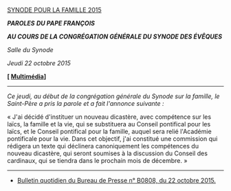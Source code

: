 [SYNODE POUR LA FAMILLE 2015](http://www.vatican.va/roman_curia/synod/index_fr.htm#XIV_Assemblea_Generale_Ordinaria_del_Sinodo_dei_Vescovi_)

***PAROLES*** ***DU PAPE FRANÇOIS***

***AU COURS DE LA CONGRÉGATION GÉNÉRALE DU SYNODE DES ÉVÊQUES***

*Salle du Synode*

*Jeudi 22 octobre 2015*

**[ [Multimédia](http://w2.vatican.va/content/francesco/fr/events/event.dir.html/content/vaticanevents/fr/2015/10/22/sinodo.html)]**

* * *

*Ce jeudi, au début de la congrégation générale du Synode sur la famille, le Saint-Père a pris la parole et a fait l'annonce suivante :*

« J'ai décidé d'instituer un nouveau dicastère, avec compétence sur les laïcs, la famille et la vie, qui se substituera au Conseil pontifical pour les laïcs, et le Conseil pontifical pour la famille, auquel sera relié l'Académie pontificale pour la vie. Dans cet objectif, j'ai constitué une commission qui rédigera un texte qui déclinera canoniquement les compétences du nouveau dicastère, qui seront soumises à la discussion du Conseil des cardinaux, qui se tiendra dans le prochain mois de décembre. »

* * *

* [Bulletin quotidien du Bureau de Presse n° B0808, du 22 octobre 2015.](http://press.vatican.va/content/salastampa/fr/bollettino/pubblico/2015/10/22/0808/01813.html)
